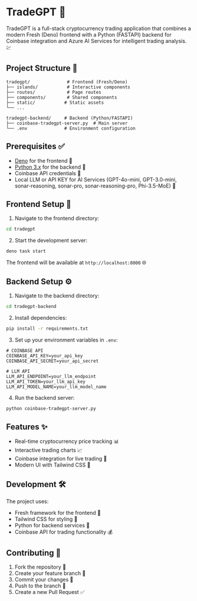 # TradeGPT 🚀 

TradeGPT is a full-stack cryptocurrency trading application that combines a modern Fresh (Deno) frontend with a Python (FASTAPI) backend for Coinbase integration and Azure AI Services for intelligent trading analysis. 💹

## Project Structure 📁

```
tradegpt/              # Frontend (Fresh/Deno)
├── islands/           # Interactive components
├── routes/            # Page routes
├── components/        # Shared components
├── static/           # Static assets
└── ...

tradegpt-backend/     # Backend (Python/FASTAPI)
├── coinbase-tradegpt-server.py  # Main server
└── .env              # Environment configuration
```

## Prerequisites ✅

- [Deno](https://deno.land/manual/getting_started/installation) for the frontend 🦕
- [Python 3.x](https://www.python.org/downloads/) for the backend 🐍
- Coinbase API credentials 🔑
- Local LLM or API KEY for AI Services (GPT-4o-mini, GPT-3.0-mini, sonar-reasoning, sonar-pro, sonar-reasoning-pro, Phi-3.5-MoE) 🤖

## Frontend Setup 🎨

1. Navigate to the frontend directory:
```bash
cd tradegpt
```

2. Start the development server:
```bash
deno task start
```

The frontend will be available at `http://localhost:8000` 🌐

## Backend Setup ⚙️

1. Navigate to the backend directory:
```bash
cd tradegpt-backend
```

2. Install dependencies:
```bash
pip install -r requirements.txt
```

3. Set up your environment variables in `.env`:
```
# COINBASE API
COINBASE_API_KEY=your_api_key
COINBASE_API_SECRET=your_api_secret

# LLM API
LLM_API_ENDPOINT=your_llm_endpoint
LLM_API_TOKEN=your_llm_api_key
LLM_API_MODEL_NAME=your_llm_model_name
```

4. Run the backend server:
```bash
python coinbase-tradegpt-server.py
```

## Features ✨

- Real-time cryptocurrency price tracking 📊
- Interactive trading charts 📈
- Coinbase integration for live trading 💱
- Modern UI with Tailwind CSS 🎯

## Development 🛠️

The project uses:
- Fresh framework for the frontend 🌟
- Tailwind CSS for styling 💅
- Python for backend services 🐍
- Coinbase API for trading functionality 💰

## Contributing 🤝

1. Fork the repository 🍴
2. Create your feature branch 🌿
3. Commit your changes 💾
4. Push to the branch 🚀
5. Create a new Pull Request ✅
